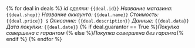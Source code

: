 {% for deal in deals %}
*id сделки:* `{{deal.id}}` 
*Название магазина:* `{{deal.shop}}`
*Название аккаунта:* `{{deal.name}}`
*Стоимость:* `{{deal.price}} $`
*Описание:* `{{deal.description}}`
*Данные:* `{{deal.data}}`
*Дата покупки:* `{{deal.date}}`
{% if deal.guarantor == True %}*Покупка совершена с гарантом*
{% else %}*Покупка совершена без гаранта*{% endif %}
{% endfor %}